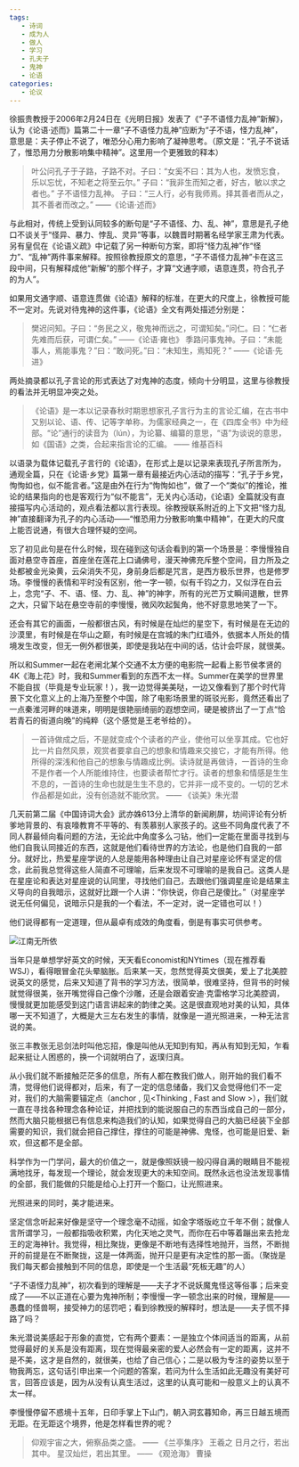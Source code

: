 ```yaml
---
tags:
   - 诗词
   - 成为人
   - 做人
   - 学习
   - 孔夫子
   - 鬼神
   - 论语
categories:
   - 论议
---
```



徐振贵教授于2006年2月24日在《光明日报》发表了《“子不语怪力乱神”新解》，认为《论语·述而》篇第二十一章“子不语怪力乱神”应断为“子不语，怪力乱神”，意思是：夫子停止不说了，唯恐分心用力影响了凝神思考。（原文是：“孔子不说话了，惟恐用力分散影响集中精神”。这里用一个更雅致的释本）

> 叶公问孔子于子路，子路不对。子曰：“女奚不曰：其为人也，发愤忘食，乐以忘忧，不知老之将至云尔。”
子曰：“我非生而知之者，好古，敏以求之者也。”
子不语怪力乱神。
子曰：“三人行，必有我师焉。择其善者而从之，其不善者而改之。”
                                                         ——《论语·述而》

与此相对，传统上受到认同较多的断句是“子不语怪、力、乱、神”，意思是孔子绝口不谈关于“怪异、暴力、悖乱、灵异”等事，以魏晋时期著名经学家王肃为代表。另有皇侃在《论语义疏》中记载了另一种断句方案，即将“怪力乱神”作“怪力”、“乱神”两件事来解释。按照徐教授原文的意思，“子不语怪力乱神”卡在这三段中间，只有解释成他“新解”的那个样子，才算“文通字顺，语意连贯，符合孔子的为人”。

如果用文通字顺、语意连贯做《论语》解释的标准，在更大的尺度上，徐教授可能不一定对。先说对待鬼神的这件事，《论语》全文有两处描述分别是：

> 樊迟问知。子曰：“务民之义，敬鬼神而远之，可谓知矣。”问仁。曰：“仁者先难而后获，可谓仁矣。”                                                                                                                                          ——《论语·雍也》
> 季路问事鬼神。子曰：“未能事人，焉能事鬼？”曰：“敢问死。”曰：“未知生，焉知死？”
                                                            ——《论语·先进》

两处摘录都以孔子言论的形式表达了对鬼神的态度，倾向十分明显，这里与徐教授的看法并无明显冲突之处。

> 《论语》是一本以记录春秋时期思想家孔子言行为主的言论汇编，在古书中又别以论、语、传、记等字单称，为儒家经典之一，在《四库全书》中为经部。“论”通行的读音为（lún），为论纂、编纂的意思，“语”为谈说的意思，如《国语》之类，合起来指言论的汇编。
                                                            —— 维基百科

以语录为载体记载孔子言行的《论语》，在形式上是以记录来表现孔子所言所为，通观全篇，只在《论语·乡党》篇第一章有最接近内心活动的描写：“孔子于乡党，恂恂如也，似不能言者。”这是由外在行为“恂恂如也”，做了一个“类似”的推论，推论的结果指向的也是客观行为“似不能言”，无关内心活动，《论语》全篇就没有直接描写内心活动的，观点看法都以言行表现。徐教授联系附近的上下文把“怪力乱神”直接翻译为孔子的内心活动——“惟恐用力分散影响集中精神”，在更大的尺度上能否说通，有很大合理怀疑的空间。

忘了初见此句是在什么时候，现在碰到这句话会看到的第一个场景是：李慢慢独自面对悬空寺首座，首座坐在莲花上口诵佛号，漫天神佛充斥整个空间，目力所及之处都被金光染黄，云朵消失不见，身前身后都是咒言，是西方极乐世界，也是修罗场。李慢慢的表情和平时没有区别，他一字一顿，似有千钧之力，又似浮在白云上，念完“子、不、语、怪、力、乱、神”的神字，所有的光芒万丈瞬间退散，世界之大，只留下站在悬空寺前的李慢慢，微风吹起鬓角，他不好意思地笑了一下。

还会有其它的画面，一般都很古风，有时候是在灿烂的星空下，有时候是在无边的沙漠里，有时候是在华山之巅，有时候是在宫城的朱门红墙外，依据本人所处的情境发生改变，但无一例外都很美，即使是我站在中间的话，估计会吓尿，就很美。

所以和Summer一起在老闸北某个交通不太方便的电影院一起看上影节侯孝贤的4K《海上花》时，我和Summer看到的东西不太一样。Summer在美学的世界里不能自拔（毕竟是专业玩家！），我一边觉得美美哒，一边又像看到了那个时代背景下文化意义上的上海乃至整个中国，除了电影场景里的斑驳光影，竟然还看出了一点秦淮河畔的味道来，明明是很艳丽绮丽的遐想空间，硬是被挤出了一丁点“恰若青石的街道向晚”的纯粹（这个感觉是王老爷给的）。

> 一首诗做成之后，不是就变成个个读者的产业，使他可以坐享其成。它也好比一片自然风景，观赏者要拿自己的想象和情趣来交接它，才能有所得。他所得的深浅和他自己的想象与情趣成比例。读诗就是再做诗，一首诗的生命不是作者一个人所能维持住，也要读者帮忙才行。读者的想象和情感是生生不息的，一首诗的生命也就是生生不息的，它并非一成不变的。一切的艺术作品都是如此，没有创造就不能欣赏。
                                                         —— 《谈美》朱光潜

几天前第二届《中国诗词大会》武亦姝613分上清华的新闻刷屏，坊间评论有分析爹地背景的、有哀嚎教育不平等的、有羡慕别人家孩子的。这些不同角度代表了不同人群最倾向看问题的方法，无论此中角度多么刁钻，他们一定能在里面寻找到与他们自我认同接近的东西，这就是他们看待世界的方法论，也是他们自我的一部分。就好比，热爱星座学说的人总是能用各种理由让自己对星座论怀有坚定的信念，此前我总觉得这些人简直不可理喻，后来发现不可理喻的是我自己。这类人是在星座论和表达对星座说的认同里，寻找他们自己，去跟他们强调星座论是结果主义导向的自我暗示，这就好比跟一个人讲：“你快说，你自己是傻比。”（对星座学说无任何偏见，说暗示只是我的一个看法，不一定对，说一定错也可以！）

他们说得都有一定道理，但从最卓有成效的角度看，倒是有事实可供参考。

![江南无所依](https://mmbiz.qpic.cn/mmbiz_jpg/bypX8Kn7Q9lODRO2ZIwRB85vuC4MoaHeYiaVdC9ZlcnQrFibwT4A2lSRbS8SXibeIHCvumSHwSnWaickVtxZhwZtsQ/640?wx_fmt=jpeg&tp=webp&wxfrom=5&wx_lazy=1&wx_co=1)

当年只是单想学好英文的时候，天天看Economist和NYtimes（现在推荐看WSJ），看得眼冒金花头晕脑胀。后来某一天，忽然觉得英文很美，爱上了北美腔说英文的感觉，后来又知道了背书的学习方法，很简单，很难坚持，但背书的时候就觉得很美，张开嘴觉得自己像个沙雕，还是会跟着安迪·克雷格学习北美腔调，慢慢就更加能感受到这门语言讲起来的韵律之美。这是很直观地对美的认知，具体哪一天不知道了，大概是大三左右发生的事情，就像是一道光照进来，一种无法言说的美。

张三丰教张无忌剑法时叫他忘招，像是叫他从无知到有知，再从有知到无知，乍看起来挺让人困惑的，换一个词就明白了，返璞归真。

从小我们就不断接触茫茫多的信息，所有人都在教我们做人，刚开始的我们看不清，觉得他们说得都对，后来，有了一定的信息储备，我们又会觉得他们不一定对，我们的大脑需要锚定点（anchor , 见<Thinking , Fast and Slow >），我们就一直在寻找各种理念各种论证，并把找到的能说服自己的东西当成自己的一部分，然而大脑只能根据已有信息来构造我们的认知，如果觉得自己的大脑已经装下全部需要的知识，我们就会把自己撑住，撑住的可能是神佛、鬼怪，也可能是旧爱、新欢，但这都不是全部。

科学作为一门学问，最大的价值之一，就是像照妖镜一般闪得自满的眼睛目不能视满地找牙，每发现一个理论，就会发现更大的未知空间。既然永远也没法发现事情的全部，我们能做的只能是给心上打开一个豁口，让光照进来。

光照进来的同时，美才能进来。

坚定信念听起来好像是坚守一个理念毫不动摇，如金字塔版屹立千年不倒；就像人言所谓学习，一般都指吸收积累，内化天地之灵气，而你在石中等着蹦出来去抢龙王的定海神针。我觉得，相比聚拢，更像是不断地有选择性地抛开，当然，不断抛开的前提是在不断聚拢，这是一体两面，抛开只是更有决定性的那一面。（聚拢是我们每天都会接触到不同的信息，即使是一个生活最“死板无趣”的人）

“子不语怪力乱神”，初次看到的理解是——夫子才不说妖魔鬼怪这等俗事；后来变成了——不以正道在心要为鬼神所制；李慢慢一字一顿念出来的时候，理解是——愚蠢的怪兽啊，接受神力的惩罚吧；看到徐教授的解释时，想法是——夫子慌不择路了吗？

朱光潜说美感起于形象的直觉，它有两个要素：一是独立个体间适当的距离，从前觉得最好的关系是没有距离，现在觉得最亲密的爱人必然会有一定的距离，这并不是不美，这才是自然的，就很美，也给了自己信心；二是以极为专注的姿势以至于物我两忘，这句话引申出来一个问题的答案，若问为什么生活如此无趣没有美好可言，回答应该是，因为从没有认真生活过，这里的认真可能和一般意义上的认真不太一样。

李慢慢停留不惑境十五年，日印手掌上下山门，朝入洞玄暮知命，再三日越五境而无距。在无距这个境界，他是怎样看世界的呢？

> 仰观宇宙之大，俯察品类之盛。
                                               —— 《兰亭集序》 王羲之
> 日月之行，若出其中。
  星汉灿烂，若出其里。
                                               —— 《观沧海》 曹操
